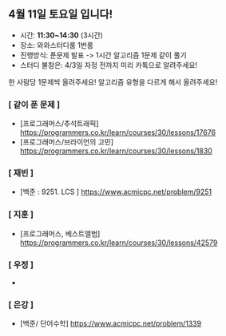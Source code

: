 ## 4월 11일 토요일 입니다!
- 시간: **11:30~14:30** (3시간)
- 장소: 와와스터디룸 1번룸
- 진행방식: 푼문제 발표 -> 1시간 알고리즘 1문제 같이 풀기
- 스터디 불참은: 4/3일 자정 전까지 미리 카톡으로 알려주세요!

한 사람당 1문제씩 올려주세요! 알고리즘 유형을 다르게 해서 올려주세요!

### [ 같이 푼 문제 ]
- [프로그래머스/추석트래픽] https://programmers.co.kr/learn/courses/30/lessons/17676
- [프로그래머스/브라이언의 고민] https://programmers.co.kr/learn/courses/30/lessons/1830 

### [ 재빈 ]
- [백준 : 9251. LCS ] https://www.acmicpc.net/problem/9251

### [ 지훈 ]
- [프로그래머스, 베스트앨범] https://programmers.co.kr/learn/courses/30/lessons/42579 

### [ 우정 ]
-

### [ 은강 ]
- [백준/ 단어수학] https://www.acmicpc.net/problem/1339
